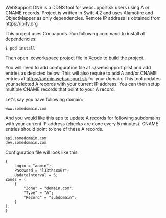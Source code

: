 
WebSupport DNS is a DDNS tool for websupport.sk users using A or CNAME records. Project is written in Swift 4.2 and uses Alamofire and ObjectMapper as only dependencies. Remote IP address is obtained from https://ipify.org


This project uses Cocoapods. Run following command to install all dependencies:

    $ pod install

Then open .xcworkspace project file in Xcode to build the project.

You will need to add configuration file at ~/.websupport.plist and add entries as depicted below. This will also require to add A and/or CNAME entries at https://admin.websupport.sk for your domain. This tool updates your selected A records with your current IP address. You can then setup multiple CNAME records that point to your A record.

Let's say you have following domain:

    www.somedomain.com

And you would like this app to update A records for following subdomains with your current IP address (checks are done every 5 minutes). CNAME entries should point to one of these A records.

    api.somedomain.com
    dev.somedomain.com

Configuration file will look like this:

    {
        Login = "admin";
        Password = "l33th4xx0r";
        UpdateInterval = 5;
	Zones = (
		{
			"Zone" = "domain.com";
			"Type" = "A";
			"Record" = "subdomain";
		}
	);
    }
